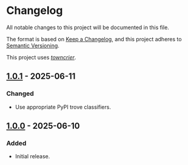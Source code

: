 # Changelog

All notable changes to this project will be documented in this file.

The format is based on [Keep a Changelog](https://keepachangelog.com/en/1.0.0/),
and this project adheres to [Semantic Versioning](https://semver.org/spec/v2.0.0.html).

This project uses [*towncrier*](https://towncrier.readthedocs.io/).

<!-- towncrier release notes start -->

## [1.0.1](https://github.com/leodevian/truststore-autorun/tree/v1.0.1) - 2025-06-11

### Changed

- Use appropriate PyPI trove classifiers.


## [1.0.0](https://github.com/leodevian/truststore-autorun/tree/v1.0.0) - 2025-06-10

### Added

- Initial release.
